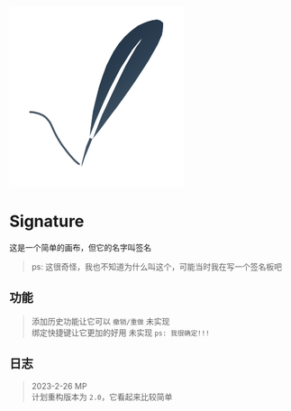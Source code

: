 ![./image/icon.png](./image/icon.png)

# Signature

这是一个简单的画布，但它的名字叫签名
> ps: 这很奇怪，我也不知道为什么叫这个，可能当时我在写一个签名板吧

## 功能

> 添加历史功能让它可以 `撤销/重做` 未实现  
> 绑定快捷键让它更加的好用 未实现 `ps: 我很确定!!!`

## 日志

> 2023-2-26 MP  
> 计划重构版本为 `2.0`，它看起来比较简单
